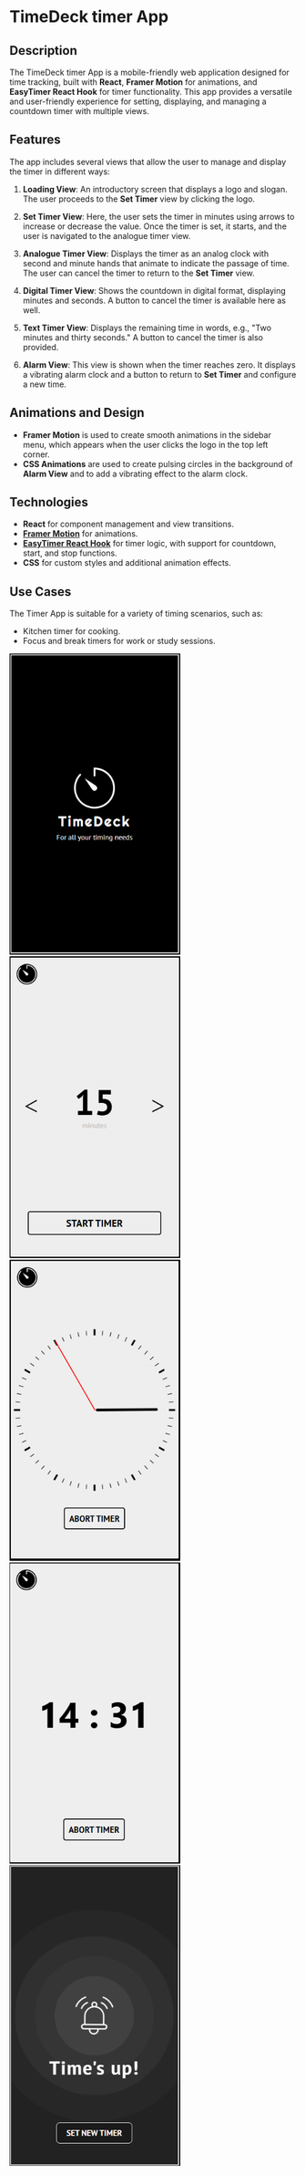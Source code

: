 # TimeDeck timer App

## Description
The TimeDeck timer App is a mobile-friendly web application designed for time tracking, built with **React**, **Framer Motion** for animations, and **EasyTimer React Hook** for timer functionality. This app provides a versatile and user-friendly experience for setting, displaying, and managing a countdown timer with multiple views.

## Features
The app includes several views that allow the user to manage and display the timer in different ways:

1. **Loading View**: An introductory screen that displays a logo and slogan. The user proceeds to the **Set Timer** view by clicking the logo.

2. **Set Timer View**: Here, the user sets the timer in minutes using arrows to increase or decrease the value. Once the timer is set, it starts, and the user is navigated to the analogue timer view.

3. **Analogue Timer View**: Displays the timer as an analog clock with second and minute hands that animate to indicate the passage of time. The user can cancel the timer to return to the **Set Timer** view.

4. **Digital Timer View**: Shows the countdown in digital format, displaying minutes and seconds. A button to cancel the timer is available here as well.

5. **Text Timer View**: Displays the remaining time in words, e.g., "Two minutes and thirty seconds." A button to cancel the timer is also provided.

6. **Alarm View**: This view is shown when the timer reaches zero. It displays a vibrating alarm clock and a button to return to **Set Timer** and configure a new time.

## Animations and Design
- **Framer Motion** is used to create smooth animations in the sidebar menu, which appears when the user clicks the logo in the top left corner.
- **CSS Animations** are used to create pulsing circles in the background of **Alarm View** and to add a vibrating effect to the alarm clock.

## Technologies
- **React** for component management and view transitions.
- **[Framer Motion](https://www.framer.com/motion/)** for animations.
- **[EasyTimer React Hook](https://github.com/albert-gonzalez/easytimer-react-hook)** for timer logic, with support for countdown, start, and stop functions. 
- **CSS** for custom styles and additional animation effects.

## Use Cases
The Timer App is suitable for a variety of timing scenarios, such as:
- Kitchen timer for cooking.
- Focus and break timers for work or study sessions.

<img src="./img/screen1.PNG" alt="Alt Text" width="300" /><img src="./img/screen2.PNG" alt="Alt Text" width="300" /><img src="./img/screen3.PNG" alt="Alt Text" width="300" /><img src="./img/screen4.PNG" alt="Alt Text" width="300" /><img src="./img/screen5.PNG" alt="Alt Text" width="300" />
